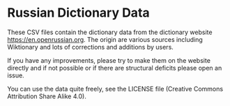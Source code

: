 # Russian Dictionary Data

These CSV files contain the dictionary data from the dictionary website https://en.openrussian.org. The origin are various sources including Wiktionary and lots of corrections and additions by users.

If you have any improvements, please try to make them on the website directly and if not possible or if there are structural deficits please open an issue.

You can use the data quite freely, see the LICENSE file (Creative Commons Attribution Share Alike 4.0).
